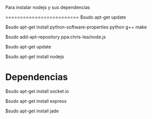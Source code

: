 
Para instalar nodejs y sus dependencias

=========================
$sudo apt-get update

$sudo apt-get install python-software-properties python g++ make

$sudo add-apt-repository ppa:chris-lea/node.js

$sudo apt-get update

$sudo apt-get install nodejs


Dependencias 
=========================

$sudo apt-get install socket.io

$sudo apt-get install express

$sudo apt-get install jade




